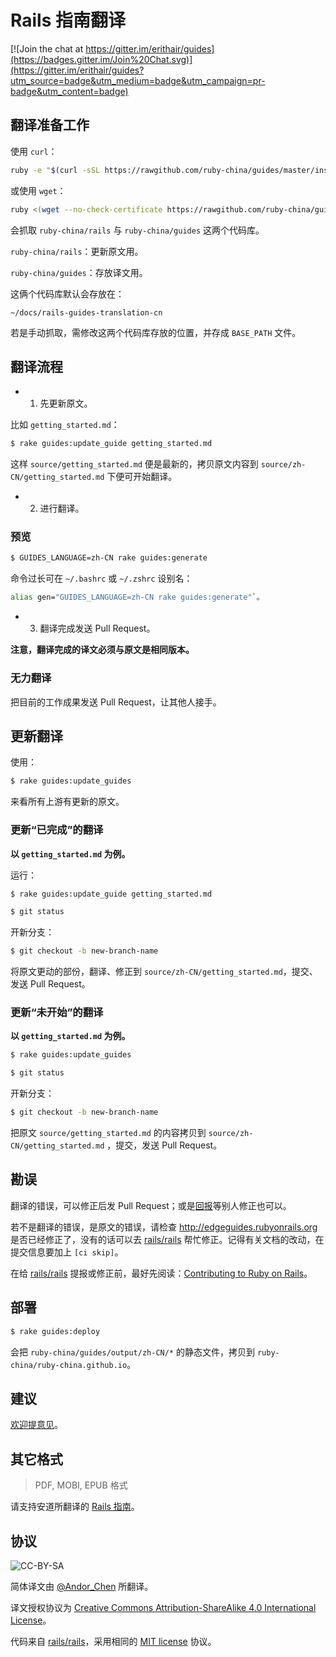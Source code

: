 Rails 指南翻译
=============

[![Join the chat at https://gitter.im/erithair/guides](https://badges.gitter.im/Join%20Chat.svg)](https://gitter.im/erithair/guides?utm_source=badge&utm_medium=badge&utm_campaign=pr-badge&utm_content=badge)

翻译准备工作
----------

使用 `curl`：

```bash
ruby -e "$(curl -sSL https://rawgithub.com/ruby-china/guides/master/install.rb)"
```

或使用 `wget`：

```bash
ruby <(wget --no-check-certificate https://rawgithub.com/ruby-china/guides/master/install.rb -O -)
```

会抓取 `ruby-china/rails` 与 `ruby-china/guides` 这两个代码库。

`ruby-china/rails`：更新原文用。

`ruby-china/guides`：存放译文用。

这俩个代码库默认会存放在：

```
~/docs/rails-guides-translation-cn
```

若是手动抓取，需修改这两个代码库存放的位置，并存成 `BASE_PATH` 文件。

翻译流程
-------

* 1. 先更新原文。

比如 `getting_started.md`：

```bash
$ rake guides:update_guide getting_started.md
```

这样 `source/getting_started.md` 便是最新的，拷贝原文内容到 `source/zh-CN/getting_started.md` 下便可开始翻译。

* 2. 进行翻译。

### 预览

```bash
$ GUIDES_LANGUAGE=zh-CN rake guides:generate
```

命令过长可在 `~/.bashrc` 或 `~/.zshrc` 设别名：

```bash
alias gen="GUIDES_LANGUAGE=zh-CN rake guides:generate"`。
```

* 3. 翻译完成发送 Pull Request。

**注意，翻译完成的译文必须与原文是相同版本。**

### 无力翻译

把目前的工作成果发送 Pull Request，让其他人接手。

更新翻译
-------

使用：

```bash
$ rake guides:update_guides
```

来看所有上游有更新的原文。

### 更新“已完成”的翻译

**以 `getting_started.md` 为例。**

运行：

```bash
$ rake guides:update_guide getting_started.md

$ git status
```

开新分支：

```bash
$ git checkout -b new-branch-name
```

将原文更动的部份，翻译、修正到 `source/zh-CN/getting_started.md`，提交、发送 Pull Request。

### 更新“未开始”的翻译

**以 `getting_started.md` 为例。**

```bash
$ rake guides:update_guides

$ git status
```

开新分支：

```bash
$ git checkout -b new-branch-name
```

把原文 `source/getting_started.md` 的内容拷贝到 `source/zh-CN/getting_started.md` ，提交，发送 Pull Request。

勘误
----

翻译的错误，可以修正后发 Pull Request；或是[回报](https://github.com/ruby-china/guides/issues/new)等别人修正也可以。

若不是翻译的错误，是原文的错误，请检查 http://edgeguides.rubyonrails.org 是否已经修正了，没有的话可以去 [rails/rails][rails] 帮忙修正。记得有关文档的改动，在提交信息要加上 `[ci skip]`。

在给 [rails/rails][rails] 提报或修正前，最好先阅读：[Contributing to Ruby on Rails](http://edgeguides.rubyonrails.org/contributing_to_ruby_on_rails.html)。

部署
----

```bash
$ rake guides:deploy
```

会把 `ruby-china/guides/output/zh-CN/*` 的静态文件，拷贝到 `ruby-china/ruby-china.github.io`。

建议
----

[欢迎提意见](https://github.com/ruby-china/guides/issues/new)。

其它格式
-------

> PDF, MOBI, EPUB 格式

请支持安道所翻译的 [Rails 指南](https://selfstore.io/products/13)。

协议
----

![CC-BY-SA](CC-BY-SA.png)

简体译文由 [@Andor_Chen](http://about.ac) 所翻译。

译文授权协议为 [Creative Commons Attribution-ShareAlike 4.0 International License](https://creativecommons.org/licenses/by-sa/4.0/)。

代码来自 [rails/rails][rails]，采用相同的 [MIT license](http://opensource.org/licenses/MIT) 协议。

[rails]: https://github.com/rails/rails
